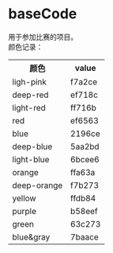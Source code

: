 # baseCode
用于参加比赛的项目。  
颜色记录：  
<table><tr><th>颜色</th><th>value</th></tr><tr><td>ligh-pink</td><td>f7a2ce</td></tr><tr><td>deep-red</td><td>ef718c</td></tr><tr><td>light-red</td><td>ff716b</td></tr><tr><td>red</td><td>ef6563</td></tr><tr><td>blue</td><td>2196ce</td></tr><tr><td>deep-blue</td><td>5aa2bd</td></tr><tr><td>light-blue</td><td>6bcee6</td></tr><tr><td>orange</td><td>ffa63a</td></tr><tr><td>deep-orange</td><td>f7b273</td></tr><tr><td>yellow</td><td>ffdb84</td></tr><tr><td>purple</td><td>b58eef</td></tr><tr><td>green</td><td>63c273</td></tr><tr><td>blue&gray</td><td>7baace</td></tr></table>
